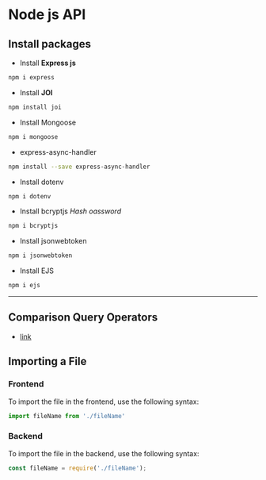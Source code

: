 # Node js API

## Install packages

- Install **Express js**
```bash
npm i express
```

- Install **JOI** 
```bash
npm install joi
```

- Install Mongoose
```bash
npm i mongoose
```

- express-async-handler
```bash
npm install --save express-async-handler
```

- Install dotenv
```bash
npm i dotenv
```

- Install bcryptjs *Hash oassword*
```bash
npm i bcryptjs
```

- Install jsonwebtoken
```bash
npm i jsonwebtoken
```

- Install EJS
```bash
npm i ejs
```
___


## Comparison Query Operators
- [link](https://www.mongodb.com/docs/manual/reference/operator/query-comparison/)
## Importing a File

### Frontend
To import the file in the frontend, use the following syntax:

```js
import fileName from './fileName'
```

### Backend
To import the file in the backend, use the following syntax:

```js
const fileName = require('./fileName');
```